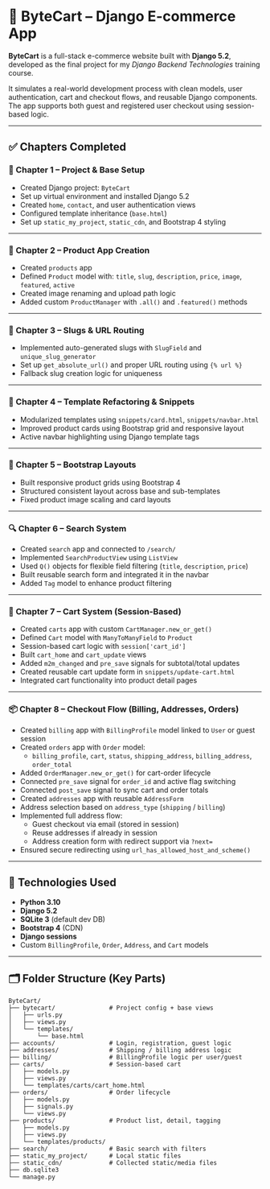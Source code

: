 # 🛒 ByteCart – Django E-commerce App

**ByteCart** is a full-stack e-commerce website built with **Django 5.2**, developed as the final project for my *Django Backend Technologies* training course.

It simulates a real-world development process with clean models, user authentication, cart and checkout flows, and reusable Django components. The app supports both guest and registered user checkout using session-based logic.

---

## ✅ Chapters Completed

### 📘 Chapter 1 – Project & Base Setup
- Created Django project: `ByteCart`
- Set up virtual environment and installed Django 5.2
- Created `home`, `contact`, and user authentication views
- Configured template inheritance (`base.html`)
- Set up `static_my_project`, `static_cdn`, and Bootstrap 4 styling

---

### 📗 Chapter 2 – Product App Creation
- Created `products` app
- Defined `Product` model with: `title`, `slug`, `description`, `price`, `image`, `featured`, `active`
- Created image renaming and upload path logic
- Added custom `ProductManager` with `.all()` and `.featured()` methods

---

### 📕 Chapter 3 – Slugs & URL Routing
- Implemented auto-generated slugs with `SlugField` and `unique_slug_generator`
- Set up `get_absolute_url()` and proper URL routing using `{% url %}`
- Fallback slug creation logic for uniqueness

---

### 📙 Chapter 4 – Template Refactoring & Snippets
- Modularized templates using `snippets/card.html`, `snippets/navbar.html`
- Improved product cards using Bootstrap grid and responsive layout
- Active navbar highlighting using Django template tags

---

### 🧾 Chapter 5 – Bootstrap Layouts
- Built responsive product grids using Bootstrap 4
- Structured consistent layout across base and sub-templates
- Fixed product image scaling and card layouts

---

### 🔍 Chapter 6 – Search System
- Created `search` app and connected to `/search/`
- Implemented `SearchProductView` using `ListView`
- Used `Q()` objects for flexible field filtering (`title`, `description`, `price`)
- Built reusable search form and integrated it in the navbar
- Added `Tag` model to enhance product filtering

---

### 🛒 Chapter 7 – Cart System (Session-Based)
- Created `carts` app with custom `CartManager.new_or_get()`
- Defined `Cart` model with `ManyToManyField` to `Product`
- Session-based cart logic with `session['cart_id']`
- Built `cart_home` and `cart_update` views
- Added `m2m_changed` and `pre_save` signals for subtotal/total updates
- Created reusable cart update form in `snippets/update-cart.html`
- Integrated cart functionality into product detail pages

---

### 📦 Chapter 8 – Checkout Flow (Billing, Addresses, Orders)
- Created `billing` app with `BillingProfile` model linked to `User` or guest session
- Created `orders` app with `Order` model:
  - `billing_profile`, `cart`, `status`, `shipping_address`, `billing_address`, `order_total`
- Added `OrderManager.new_or_get()` for cart-order lifecycle
- Connected `pre_save` signal for `order_id` and active flag switching
- Connected `post_save` signal to sync cart and order totals
- Created `addresses` app with reusable `AddressForm`
- Address selection based on `address_type` (`shipping` / `billing`)
- Implemented full address flow:
  - Guest checkout via email (stored in session)
  - Reuse addresses if already in session
  - Address creation form with redirect support via `?next=`
- Ensured secure redirecting using `url_has_allowed_host_and_scheme()`

---

## 🧰 Technologies Used

- **Python 3.10**
- **Django 5.2**
- **SQLite 3** (default dev DB)
- **Bootstrap 4** (CDN)
- **Django sessions**
- Custom `BillingProfile`, `Order`, `Address`, and `Cart` models

---

## 🗂 Folder Structure (Key Parts)

```plaintext
ByteCart/
├── bytecart/               # Project config + base views
│   ├── urls.py
│   ├── views.py
│   └── templates/
│       └── base.html
├── accounts/               # Login, registration, guest logic
├── addresses/              # Shipping / billing address logic
├── billing/                # BillingProfile logic per user/guest
├── carts/                  # Session-based cart
│   ├── models.py
│   ├── views.py
│   └── templates/carts/cart_home.html
├── orders/                 # Order lifecycle
│   ├── models.py
│   ├── signals.py
│   └── views.py
├── products/               # Product list, detail, tagging
│   ├── models.py
│   ├── views.py
│   └── templates/products/
├── search/                 # Basic search with filters
├── static_my_project/      # Local static files
├── static_cdn/             # Collected static/media files
├── db.sqlite3
└── manage.py
